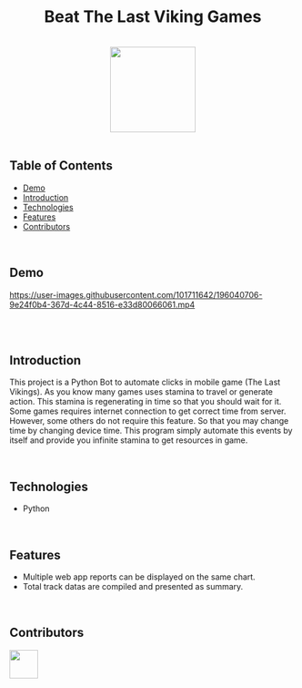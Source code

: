 <h1 align="center">Beat The Last Viking Games</h1> <br>

<div align="center">
    <img width=150 src="/assets/icon/favicon.ico">
</div>

<br/>

## Table of Contents

- [Demo](#demo)
- [Introduction](#introduction)
- [Technologies](#technologies)
- [Features](#features)
- [Contributors](#contributors)

<br/>

## Demo

https://user-images.githubusercontent.com/101711642/196040706-9e24f0b4-367d-4c44-8516-e33d80066061.mp4

<br/>

<br/>

## Introduction
This project is a Python Bot to automate clicks in mobile game (The Last Vikings).
As you know many games uses stamina to travel or generate action. This stamina is regenerating in time so that you should wait for it. Some games requires internet  connection to get correct time from server. However, some others do not require this feature. So that you may change time by changing device time. This program simply automate this events by itself and provide you infinite stamina to get resources in game.

<br/>

## Technologies

* Python

<br/>

## Features

* Multiple web app reports can be displayed on the same chart.
* Total track datas are compiled and presented as summary.

<br/>

## Contributors

<a href="https://github.com/ahmettoguz" target="_blank"><img width=50 height=50 src="https://avatars.githubusercontent.com/u/101711642?v=4"></a>
